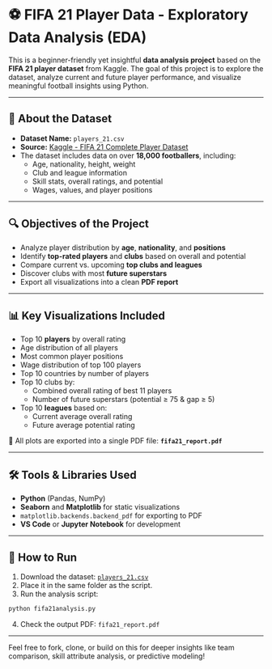 # ⚽ FIFA 21 Player Data - Exploratory Data Analysis (EDA)

This is a beginner-friendly yet insightful **data analysis project** based on the **FIFA 21 player dataset** from Kaggle. The goal of this project is to explore the dataset, analyze current and future player performance, and visualize meaningful football insights using Python.

---

## 📌 About the Dataset

- **Dataset Name:** `players_21.csv`  
- **Source:** [Kaggle - FIFA 21 Complete Player Dataset](https://www.kaggle.com/stefanoleone992/fifa-21-complete-player-dataset)  
- The dataset includes data on over **18,000 footballers**, including:
  - Age, nationality, height, weight
  - Club and league information
  - Skill stats, overall ratings, and potential
  - Wages, values, and player positions

---

## 🔍 Objectives of the Project

- Analyze player distribution by **age**, **nationality**, and **positions**
- Identify **top-rated players** and **clubs** based on overall and potential
- Compare current vs. upcoming **top clubs and leagues**
- Discover clubs with most **future superstars**
- Export all visualizations into a clean **PDF report**

---

## 📊 Key Visualizations Included

- Top 10 **players** by overall rating
- Age distribution of all players
- Most common player positions
- Wage distribution of top 100 players
- Top 10 countries by number of players
- Top 10 clubs by:
  - Combined overall rating of best 11 players
  - Number of future superstars (potential ≥ 75 & gap ≥ 5)
- Top 10 **leagues** based on:
  - Current average overall rating
  - Future average potential rating

📄 All plots are exported into a single PDF file: **`fifa21_report.pdf`**

---

## 🛠 Tools & Libraries Used

- **Python** (Pandas, NumPy)
- **Seaborn** and **Matplotlib** for static visualizations
- `matplotlib.backends.backend_pdf` for exporting to PDF
- **VS Code** or **Jupyter Notebook** for development

---

## 📁 How to Run

1. Download the dataset: [`players_21.csv`](https://www.kaggle.com/stefanoleone992/fifa-21-complete-player-dataset)
2. Place it in the same folder as the script.
3. Run the analysis script:

```bash
python fifa21analysis.py
````

4. Check the output PDF: `fifa21_report.pdf`

---

Feel free to fork, clone, or build on this for deeper insights like team comparison, skill attribute analysis, or predictive modeling!

